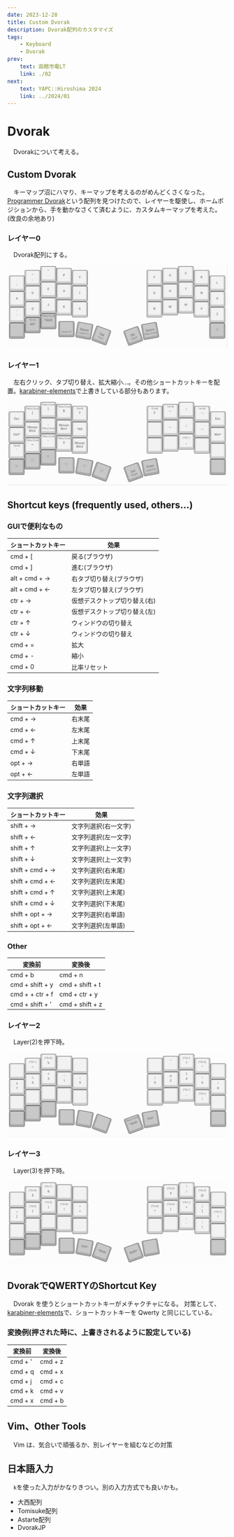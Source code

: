 ```yaml
---
date: 2023-12-28
title: Custom Dvorak
description: Dvorak配列のカスタマイズ
tags: 
    - Keyboard
    - Dvorak
prev: 
    text: 函館市電LT
    link: ./02
next:
    text: YAPC::Hiroshima 2024
    link: ../2024/01
---
```


# Dvorak
&emsp;Dvorakについて考える。

## Custom Dvorak
&emsp;キーマップ沼にハマり、キーマップを考えるのがめんどくさくなった。[Programmer Dvorak](https://www.kaufmann.no/roland/dvorak/)という配列を見つけたので、レイヤーを駆使し、ホームポジションから、手を動かなさくて済むように、カスタムキーマップを考えた。(改良の余地あり)

### レイヤー0
&emsp;Dvorak配列にする。

![img](img/03/01.png)

### レイヤー1
&emsp;左右クリック、タブ切り替え、拡大縮小...。その他ショートカットキーを配置。[karabiner-elements](https://karabiner-elements.pqrs.org/)で上書きしている部分もあります。

![img](img/03/02.png)

## Shortcut keys (frequently used, others...)

### GUIで便利なもの
|ショートカットキー|効果|
|---|---|
|cmd + [|戻る(ブラウザ)|
|cmd + ]|進む(ブラウザ)|
|alt + cmd + →|右タブ切り替え(ブラウザ)|
|alt + cmd + ←|左タブ切り替え(ブラウザ)|
|ctr + →|仮想デスクトップ切り替え(右)|
|ctr + ←|仮想デスクトップ切り替え(左)|
|ctr + ↑|ウィンドウの切り替え|
|ctr + ↓|ウィンドウの切り替え|
|cmd + =|拡大|
|cmd + -|縮小|
|cmd + 0|比率リセット|

### 文字列移動
|ショートカットキー|効果|
|---|---|
|cmd + →|右末尾|
|cmd + ←|左末尾|
|cmd + ↑|上末尾|
|cmd + ↓|下末尾|
|opt + →|右単語|
|opt + ←|左単語|

### 文字列選択
|ショートカットキー|効果|
|---|---|
|shift + →|文字列選択(右一文字)|
|shift + ←|文字列選択(左一文字)|
|shift + ↑|文字列選択(上一文字)|
|shift + ↓|文字列選択(上一文字)|
|shift + cmd + →|文字列選択(右末尾)|
|shift + cmd + ←|文字列選択(左末尾)|
|shift + cmd + ↑|文字列選択(上末尾)|
|shift + cmd + ↓|文字列選択(下末尾)|
|shift + opt + →|文字列選択(右単語)|
|shift + opt + ←|文字列選択(左単語)|

### Other

|変換前|変換後|
|---|---|
|cmd + b|cmd + n|
|cmd + shift + y |cmd + shift + t|
|cmd + + ctr + f|cmd + ctr + y|
|cmd + shift + '|cmd + shift + z|

### レイヤー2
&emsp;Layer(2)を押下時。

![img](img/03/03.png)

### レイヤー3
&emsp;Layer(3)を押下時。

![img](img/03/04.png)

## DvorakでQWERTYのShortcut Key
&emsp;Dvorak を使うとショートカットキーがメチャクチャになる。
対策として、[karabiner-elements](https://karabiner-elements.pqrs.org/)で、ショートカットキーを Qwerty と同じにしている。

### 変換例(押された時に、上書きされるように設定している)

|変換前|変換後|
|---|---|
|cmd + '|cmd + z|
|cmd + q|cmd + x|
|cmd + j|cmd + c|
|cmd + k|cmd + v|
|cmd + x|cmd + b|

## Vim、Other Tools
&emsp;Vim は、気合いで頑張るか、別レイヤーを組むなどの対策

## 日本語入力
&emsp;`k`を使った入力がかなりきつい。別の入力方式でも良いかも。

- 大西配列
- Tomisuke配列
- Astarte配列
- DvorakJP